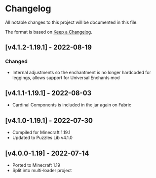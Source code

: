 # Changelog
All notable changes to this project will be documented in this file.

The format is based on [Keep a Changelog].

## [v4.1.2-1.19.1] - 2022-08-19
### Changed
- Internal adjustments so the enchantment is no longer hardcoded for leggings, allows support for Universal Enchants mod

## [v4.1.1-1.19.1] - 2022-08-03
- Cardinal Components is included in the jar again on Fabric

## [v4.1.0-1.19.1] - 2022-07-30
- Compiled for Minecraft 1.19.1
- Updated to Puzzles Lib v4.1.0

## [v4.0.0-1.19] - 2022-07-14
- Ported to Minecraft 1.19
- Split into multi-loader project

[Keep a Changelog]: https://keepachangelog.com/en/1.0.0/
